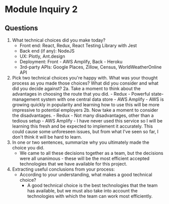 # Module Inquiry 2

## Questions

1. What technical choices did you make today?
    - Front end: React, Redux, React Testing Library with Jest
    - Back end (if any): NodeJS
    - UX: Plotly, Ant.design
    - Deployment: Front - AWS Amplify, Back - Heroku
    - 3rd-party APIs: Google Places, Zillow, Census, WorldWeatherOnline API
2. Pick two technical choices you're happy with. What was your thought process as you made those choices? What did you consider and what did you decide against?
    2a. Take a moment to think about the advantages in choosing the route that you did.
        - Redux - Powerful state-management system with one central data store
        - AWS Amplify - AWS is growing quickly in popularity and learning how to use this will be more impressive to potential employers
    2b. Now take a moment to consider the disadvantages.
        - Redux - Not many disadvantages, other than a tedious setup
        - AWS Amplify - I have never used this service so I will be learning this fresh and be expected to implement it accurately. This could cause some unforeseen issues, but from what I've seen so far, I don't think it will be hard to learn.
3. In one or two sentences, summarize why you ultimately made the choice you did.
    - We came to all these decisions together as a team, but the decisions were all unanimous - these will be the most efficient accepted technologies that we have available for this project.
4. Extracting useful conclusions from your process:
    - According to your understanding, what makes a good technical choice?
        - A good technical choice is the best technologies that the team has available, but we must also take into account the technologies with which the team can work most efficiently.